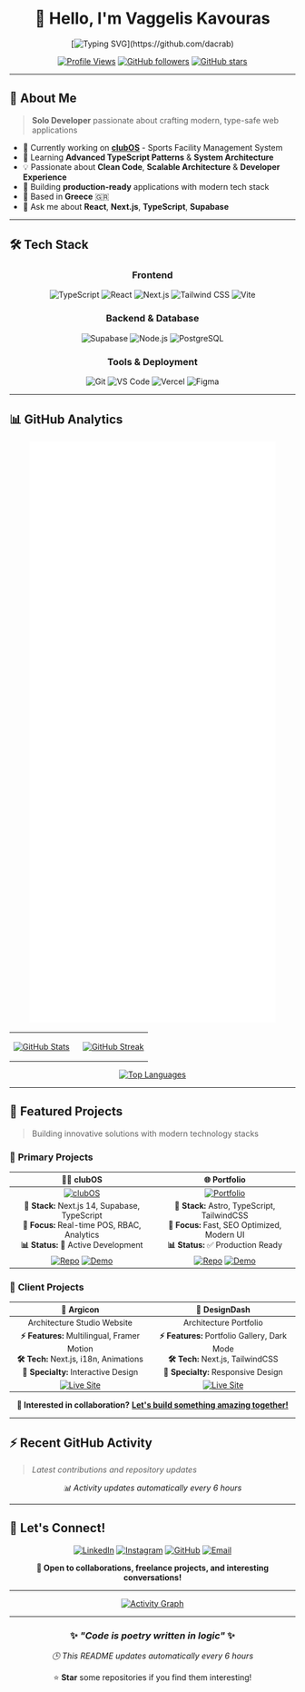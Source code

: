 <div align="center">

# 👋 Hello, I'm Vaggelis Kavouras

[![Typing SVG](https://readme-typing-svg.demolab.com?font=Fira+Code&size=24&duration=3000&pause=1000&color=58A6FF&center=true&vCenter=true&multiline=true&width=800&height=100&lines=Full-Stack+Developer+from+Greece+🇬🇷;Building+Modern+Web+Applications;TypeScript+%7C+React+%7C+Next.js+Enthusiast;Always+Learning+%26+Shipping!)](https://github.com/dacrab)

[![Profile Views](https://komarev.com/ghpvc/?username=dacrab&style=for-the-badge&color=58A6FF&label=Profile+Views)](https://github.com/dacrab)
[![GitHub followers](https://img.shields.io/github/followers/dacrab?style=for-the-badge&color=58A6FF&labelColor=1e1e2e)](https://github.com/dacrab?tab=followers)
[![GitHub stars](https://img.shields.io/github/stars/dacrab?style=for-the-badge&color=58A6FF&labelColor=1e1e2e)](https://github.com/dacrab?tab=repositories)

</div>

---

## 🚀 About Me

> **Solo Developer** passionate about crafting modern, type-safe web applications

- 🔭 Currently working on **[clubOS](https://github.com/dacrab/clubos)** - Sports Facility Management System
- 🌱 Learning **Advanced TypeScript Patterns** & **System Architecture**  
- 💡 Passionate about **Clean Code**, **Scalable Architecture** & **Developer Experience**
- 🎯 Building **production-ready** applications with modern tech stack
- 📍 Based in **Greece** 🇬🇷
- 💬 Ask me about **React**, **Next.js**, **TypeScript**, **Supabase**

---

## 🛠️ Tech Stack

<div align="center">

### Frontend
![TypeScript](https://img.shields.io/badge/TypeScript-3178C6?style=for-the-badge&logo=typescript&logoColor=white)
![React](https://img.shields.io/badge/React-20232A?style=for-the-badge&logo=react&logoColor=61DAFB)
![Next.js](https://img.shields.io/badge/Next.js-000000?style=for-the-badge&logo=next.js&logoColor=white)
![Tailwind CSS](https://img.shields.io/badge/TailwindCSS-06B6D4?style=for-the-badge&logo=tailwind-css&logoColor=white)
![Vite](https://img.shields.io/badge/Vite-646CFF?style=for-the-badge&logo=vite&logoColor=white)

### Backend & Database  
![Supabase](https://img.shields.io/badge/Supabase-3ECF8E?style=for-the-badge&logo=supabase&logoColor=white)
![Node.js](https://img.shields.io/badge/Node.js-339933?style=for-the-badge&logo=node.js&logoColor=white)
![PostgreSQL](https://img.shields.io/badge/PostgreSQL-316192?style=for-the-badge&logo=postgresql&logoColor=white)

### Tools & Deployment
![Git](https://img.shields.io/badge/Git-F05032?style=for-the-badge&logo=git&logoColor=white)
![VS Code](https://img.shields.io/badge/VS_Code-007ACC?style=for-the-badge&logo=visual-studio-code&logoColor=white)
![Vercel](https://img.shields.io/badge/Vercel-000000?style=for-the-badge&logo=vercel&logoColor=white)
![Figma](https://img.shields.io/badge/Figma-F24E1E?style=for-the-badge&logo=figma&logoColor=white)

</div>

---

## 📊 GitHub Analytics

<div align="center">

![GitHub Metrics](https://raw.githubusercontent.com/dacrab/dacrab/main/github-metrics.svg)

</div>

<div align="center">

<table>
<tr>
<td width="50%">

[![GitHub Stats](https://github-readme-stats.vercel.app/api?username=dacrab&show_icons=true&theme=tokyonight&hide_border=true&bg_color=0D1117&title_color=58A6FF&text_color=C3D1D9&icon_color=58A6FF&count_private=true)](https://github.com/dacrab)

</td>
<td width="50%">

[![GitHub Streak](https://github-readme-streak-stats.herokuapp.com/?user=dacrab&theme=tokyonight&hide_border=true&background=0D1117&stroke=58A6FF&ring=58A6FF&fire=FF6B6B&currStreakLabel=58A6FF)](https://github.com/dacrab)

</td>
</tr>
</table>

[![Top Languages](https://github-readme-stats.vercel.app/api/top-langs/?username=dacrab&layout=compact&theme=tokyonight&hide_border=true&bg_color=0D1117&title_color=58A6FF&text_color=C3D1D9&langs_count=10)](https://github.com/dacrab)

</div>

---

## 💼 Featured Projects

> Building innovative solutions with modern technology stacks

### 🚀 **Primary Projects**

<div align="center">

| 🧑‍💼 **clubOS** | 🌐 **Portfolio** |
|:---:|:---:|
| [![clubOS](https://img.shields.io/badge/clubOS-Sports_Facility_Management-00C7B7?style=for-the-badge&logoColor=white)](https://clubos.vercel.app) | [![Portfolio](https://img.shields.io/badge/Portfolio-Personal_Website-FF5D01?style=for-the-badge&logoColor=white)](https://dacrab.github.io) |
| **🔧 Stack:** Next.js 14, Supabase, TypeScript<br/>**🎯 Focus:** Real-time POS, RBAC, Analytics<br/>**📊 Status:** 🚧 Active Development | **🔧 Stack:** Astro, TypeScript, TailwindCSS<br/>**🎯 Focus:** Fast, SEO Optimized, Modern UI<br/>**📊 Status:** ✅ Production Ready |
| [![Repo](https://img.shields.io/badge/🔗_Source-181717?style=flat-square&logo=github)](https://github.com/dacrab/clubos) [![Demo](https://img.shields.io/badge/🌐_Live-00C7B7?style=flat-square&logo=vercel)](https://clubos.vercel.app) | [![Repo](https://img.shields.io/badge/🔗_Source-181717?style=flat-square&logo=github)](https://github.com/dacrab/dacrab.github.io) [![Demo](https://img.shields.io/badge/🌐_Live-FF5D01?style=flat-square&logo=astro)](https://dacrab.github.io) |

</div>

### 🏢 **Client Projects**

<div align="center">

| 🎯 **Argicon** | 🧱 **DesignDash** |
|:---:|:---:|
| Architecture Studio Website | Architecture Portfolio |
| **⚡ Features:** Multilingual, Framer Motion<br/>**🛠️ Tech:** Next.js, i18n, Animations<br/>**🎨 Specialty:** Interactive Design | **⚡ Features:** Portfolio Gallery, Dark Mode<br/>**🛠️ Tech:** Next.js, TailwindCSS<br/>**🎨 Specialty:** Responsive Design |
| [![Live Site](https://img.shields.io/badge/🌐_Visit_Site-00C7B7?style=flat-square&logo=vercel)](https://argicon.gr) | [![Live Site](https://img.shields.io/badge/🌐_Visit_Site-00C7B7?style=flat-square&logo=vercel)](https://designdash.gr) |

</div>

<div align="center">
  
**🎯 Interested in collaboration?** [**Let's build something amazing together!**](mailto:vkavouras@proton.me)

</div>

---

## ⚡ Recent GitHub Activity

> *Latest contributions and repository updates*

<div align="center">

<!--START_SECTION:activity-->
<!--END_SECTION:activity-->

*📊 Activity updates automatically every 6 hours*

</div>

---

## 🤝 Let's Connect!

<div align="center">

[![LinkedIn](https://img.shields.io/badge/LinkedIn-0077B5?style=for-the-badge&logo=linkedin&logoColor=white)](https://www.linkedin.com/in/vkavouras/)
[![Instagram](https://img.shields.io/badge/Instagram-E4405F?style=for-the-badge&logo=instagram&logoColor=white)](https://www.instagram.com/killcrb/)
[![GitHub](https://img.shields.io/badge/GitHub-100000?style=for-the-badge&logo=github&logoColor=white)](https://github.com/dacrab)
[![Email](https://img.shields.io/badge/Email-D14836?style=for-the-badge&logo=gmail&logoColor=white)](mailto:vkavouras@proton.me)

**💬 Open to collaborations, freelance projects, and interesting conversations!**

</div>

---

<div align="center">

[![Activity Graph](https://github-readme-activity-graph.vercel.app/graph?username=dacrab&custom_title=Vaggelis's%20Contribution%20Graph&bg_color=0D1117&color=58A6FF&line=58A6FF&point=FFFFFF&area=true&hide_border=true)](https://github.com/dacrab)

---

### ✨ *"Code is poetry written in logic"* ✨

*🕒 This README updates automatically every 6 hours*

⭐ **Star** some repositories if you find them interesting!

</div>
